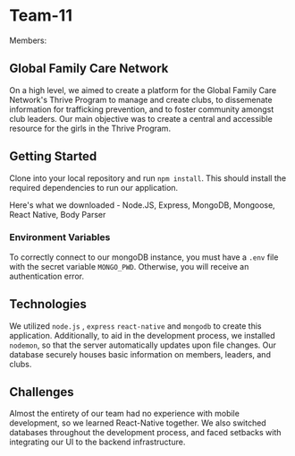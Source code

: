 # Team-11
Members: 
## Global Family Care Network 
On a high level, we aimed to create a platform for the Global Family Care Network's Thrive Program to manage and create clubs, to dissemenate information for trafficking prevention, and to foster community amongst club leaders. Our main objective was to create a central and accessible resource for the girls in the Thrive Program. 

## Getting Started
Clone into your local repository and run ``npm install``. This should install the required dependencies to run our application.

Here's what we downloaded - Node.JS, Express, MongoDB, Mongoose, React Native, Body Parser

### Environment Variables
To correctly connect to our mongoDB instance, you must have a ``.env`` file with the secret variable ``MONGO_PWD``. Otherwise, you will receive an authentication error. 

## Technologies
We utilized ``node.js`` , ``express`` ``react-native`` and ``mongodb`` to create this application. Additionally, to aid in the development process, we installed ``nodemon``, so that the server automatically updates upon file changes. Our database securely houses basic information on members, leaders, and clubs.
## Challenges
Almost the entirety of our team had no experience with mobile development, so we learned React-Native together. We also switched databases throughout the development process, and faced setbacks with integrating our UI to the backend infrastructure. 




